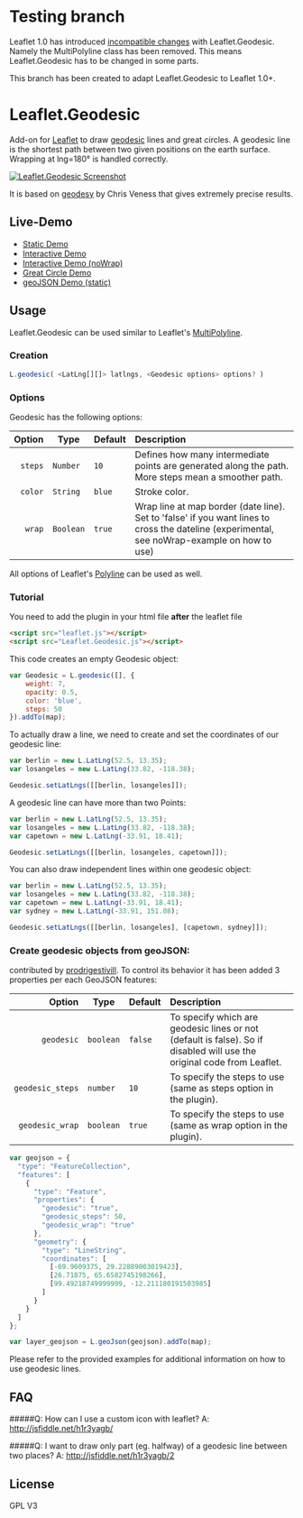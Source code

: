 # Testing branch
Leaflet 1.0 has introduced [incompatible changes](https://github.com/Leaflet/Leaflet/blob/master/CHANGELOG.md) with Leaflet.Geodesic. Namely the MultiPolyline class has been removed. This means Leaflet.Geodesic has to be changed in some parts.

This branch has been created to adapt Leaflet.Geodesic to Leaflet 1.0+.

# Leaflet.Geodesic

Add-on for [Leaflet](http://leafletjs.com/) to draw [geodesic](http://en.wikipedia.org/wiki/Geodesics_on_an_ellipsoid) lines and great circles. A geodesic line is the shortest path between two given positions on the earth surface. Wrapping at lng=180° is handled correctly.

[<img src="https://github.com/henrythasler/Leaflet.Geodesic/blob/master/example/interactive.png" alt="Leaflet.Geodesic Screenshot" />](http://www.thasler.com/leaflet.geodesic/example/interactive.html)

It is based on [geodesy](https://github.com/chrisveness/geodesy) by Chris Veness that gives extremely precise results.


## Live-Demo
- [Static Demo](http://www.thasler.com/leaflet.geodesic/example/simple.html)
- [Interactive Demo](http://www.thasler.com/leaflet.geodesic/example/interactive.html)
- [Interactive Demo (noWrap)](http://www.thasler.com/leaflet.geodesic/example/interactive-noWrap.html)
- [Great Circle Demo](http://www.thasler.com/leaflet.geodesic/example/circle.html)
- [geoJSON Demo (static)](http://www.thasler.com/leaflet.geodesic/example/geojson.html)

## Usage
Leaflet.Geodesic can be used similar to Leaflet's [MultiPolyline](http://leafletjs.com/reference.html#multipolyline). 

### Creation
```JavaScript
L.geodesic( <LatLng[][]> latlngs, <Geodesic options> options? )
```

### Options
Geodesic has the following options:

Option  | Type | Default | Description
-------------: | ------------- | ------------- | :-------------
`steps`  | `Number` | `10` | Defines how many intermediate points are generated along the path. More steps mean a smoother path.
`color`  | `String` | `blue` | Stroke color.
`wrap`  | `Boolean` | `true` | Wrap line at map border (date line). Set to 'false' if you want lines to cross the dateline (experimental, see noWrap-example on how to use)

All options of Leaflet's [Polyline](http://leafletjs.com/reference.html#polyline) can be used as well.

### Tutorial
You need to add the plugin in your html file **after** the leaflet file

```html
<script src="leaflet.js"></script>
<script src="Leaflet.Geodesic.js"></script>
```


This code creates an empty Geodesic object:
```JavaScript
var Geodesic = L.geodesic([], {
	weight: 7, 
	opacity: 0.5,
	color: 'blue',
	steps: 50
}).addTo(map);
```

To actually draw a line, we need to create and set the coordinates of our geodesic line:
```JavaScript
var berlin = new L.LatLng(52.5, 13.35); 
var losangeles = new L.LatLng(33.82, -118.38);

Geodesic.setLatLngs([[berlin, losangeles]]);
```

A geodesic line can have more than two Points:
```JavaScript
var berlin = new L.LatLng(52.5, 13.35); 
var losangeles = new L.LatLng(33.82, -118.38);
var capetown = new L.LatLng(-33.91, 18.41);

Geodesic.setLatLngs([[berlin, losangeles, capetown]]);
```

You can also draw independent lines within one geodesic object:
```JavaScript
var berlin = new L.LatLng(52.5, 13.35); 
var losangeles = new L.LatLng(33.82, -118.38);
var capetown = new L.LatLng(-33.91, 18.41);
var sydney = new L.LatLng(-33.91, 151.08);

Geodesic.setLatLngs([[berlin, losangeles], [capetown, sydney]]);
```

### Create geodesic objects from geoJSON:
contributed by [prodrigestivill](https://github.com/prodrigestivill).
To control its behavior it has been added 3 properties per each GeoJSON features:

Option  | Type | Default | Description
-------------: | ------------- | ------------- | :-------------
`geodesic`  | `boolean` | `false` | To specify which are geodesic lines or not (default is false). So if disabled will use the original code from Leaflet.
`geodesic_steps`  | `number` | `10` | To specify the steps to use (same as steps option in the plugin).
`geodesic_wrap`  | `boolean` | `true` | To specify the steps to use (same as wrap option in the plugin).
```JavaScript
var geojson = {
  "type": "FeatureCollection",
  "features": [
    {
      "type": "Feature",
      "properties": {
        "geodesic": "true",
        "geodesic_steps": 50,
        "geodesic_wrap": "true"
      },
      "geometry": {
        "type": "LineString",
        "coordinates": [
          [-69.9609375, 29.22889003019423],
          [26.71875, 65.6582745198266],
          [99.49218749999999, -12.211180191503985]
        ]
      }
    }
  ]
};

var layer_geojson = L.geoJson(geojson).addTo(map);
```

Please refer to the provided examples for additional information on how to use geodesic lines.

## FAQ
#####Q: How can I use a custom icon with leaflet?
A: http://jsfiddle.net/h1r3yagb/

#####Q: I want to draw only part (eg. halfway) of a geodesic line between two places? 
A: http://jsfiddle.net/h1r3yagb/2

## License
GPL V3

